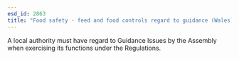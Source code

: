 ```yaml
---
esd_id: 2863
title: "Food safety - feed and food controls regard to guidance (Wales)"
---
```


A local authority must have regard to Guidance Issues by the Assembly when exercising its functions under the Regulations.

